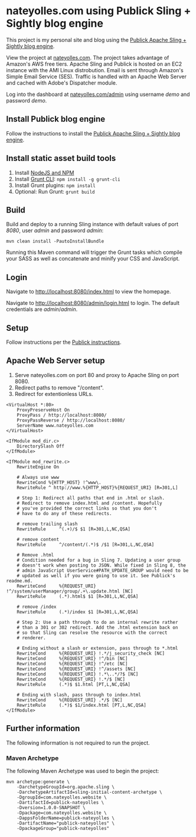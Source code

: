 # nateyolles.com using Publick Sling + Sightly blog engine

This project is my personal site and blog using the [Publick Apache Sling + Sightly blog engine](https://github.com/nateyolles/publick-sling-blog).

View the project at [nateyolles.com](http://www.nateyolles.com). The project takes advantage of Amazon's AWS free tiers. Apache Sling and Publick is hosted on an EC2 instance with the AMI Linux distrobution. Email is sent through Amazon's Simple Email Service (SES). Traffic is handled with an Apache Web Server and cached with Adobe's Dispatcher module.

Log into the dashboard at [nateyolles.com/admin](http://www.nateyolles.com/admin) using username *demo* and password *demo*.

## Install Publick blog engine

Follow the instructions to install the [Publick Apache Sling + Sightly blog engine](https://github.com/nateyolles/publick-sling-blog).

## Install static asset build tools

  1. Install [NodeJS and NPM](https://nodejs.org/)
  2. Install [Grunt CLI](http://gruntjs.com/getting-started): `npm install -g grunt-cli`
  3. Install Grunt plugins: `npm install`
  4. Optional: Run Grunt: `grunt build`

## Build

Build and deploy to a running Sling instance with default values of port *8080*, user *admin* and password *admin*:

    mvn clean install -PautoInstallBundle

Running this Maven command will trigger the Grunt tasks which compile your SASS as well as concatenate and minify your CSS and JavaScript.

## Login

Navigate to [http://localhost:8080/index.html](http://localhost:8080/index.html) to view the homepage.

Navigate to [http://localhost:8080/admin/login.html](http://localhost:8080/admin/login.html) to login. The default credentials are *admin*/*admin*.

## Setup

Follow instructions per the [Publick instructions](https://github.com/nateyolles/publick-sling-blog#configuration).

## Apache Web Server setup

  1. Serve nateyolles.com on port 80 and proxy to Apache Sling on port 8080.
  2. Redirect paths to remove "/content".
  3. Redirect for extentionless URLs.

```
<VirtualHost *:80>
    ProxyPreserveHost On
    ProxyPass / http://localhost:8080/
    ProxyPassReverse / http://localhost:8080/
    ServerName www.nateyolles.com
</VirtualHost>
```

```
<IfModule mod_dir.c>
    DirectorySlash Off
</IfModule>

<IfModule mod_rewrite.c>
    RewriteEngine On

    # Always use www
    RewriteCond %{HTTP_HOST} !^www\.
    RewriteRule ^ http://www.%{HTTP_HOST}%{REQUEST_URI} [R=301,L]

    # Step 1: Redirect all paths that end in .html or slash.
    # Redirect to remove index.html and /content. Hopefully
    # you've provided the correct links so that you don't
    # have to do any of these redirects.

    # remove trailing slash
    RewriteRule     ^(.+)/$ $1 [R=301,L,NC,QSA]

    # remove content
    RewriteRule     ^/content/(.*)$ /$1 [R=301,L,NC,QSA]

    # Remove .html
    # Condition needed for a bug in Sling 7. Updating a user group
    # doesn't work when posting to JSON. While fixed in Sling 8, the
    # admin JavaScript UserService#PATH_UPDATE_GROUP would need to be
    # updated as well if you were going to use it. See Publick's readme.md.
    RewriteCond     %{REQUEST_URI} !^/system/userManager/group/.+\.update.html [NC]
    RewriteRule     (.*).html$ $1 [R=301,L,NC,QSA]

    # remove /index
    RewriteRule     (.*)/index $1 [R=301,L,NC,QSA]

    # Step 2: Use a path through to do an internal rewrite rather
    # than a 301 or 302 redirect. Add the .html extension back on
    # so that Sling can resolve the resource with the correct
    # renderer.

    # Ending without a slash or extension, pass through to *.html
    RewriteCond     %{REQUEST_URI} !.*/j_security_check [NC]
    RewriteCond     %{REQUEST_URI} !^/bin [NC]
    RewriteCond     %{REQUEST_URI} !^/etc [NC]
    RewriteCond     %{REQUEST_URI} !^/assets [NC]
    RewriteCond     %{REQUEST_URI} !.*\..*/?$ [NC]
    RewriteCond     %{REQUEST_URI} !.*/$ [NC]
    RewriteRule     (.*)$ $1.html [PT,L,NC,QSA]

    # Ending with slash, pass through to index.html
    RewriteCond     %{REQUEST_URI} .*/$ [NC]
    RewriteRule     (.*)$ $1/index.html [PT,L,NC,QSA]
</IfModule>
```

## Further information

The following information is not required to run the project.

### Maven Archetype

The following Maven Archetype was used to begin the project:

```
mvn archetype:generate \
    -DarchetypeGroupId=org.apache.sling \
    -DarchetypeArtifactId=sling-initial-content-archetype \
    -DgroupId=com.nateyolles.website \
    -DartifactId=publick-nateyolles \
    -Dversion=1.0.0-SNAPSHOT \
    -Dpackage=com.nateyolles.website \
    -DappsFolderName=publick-nateyolles \
    -DartifactName="publick-nateyolles" \
    -DpackageGroup="publick-nateyolles"
```